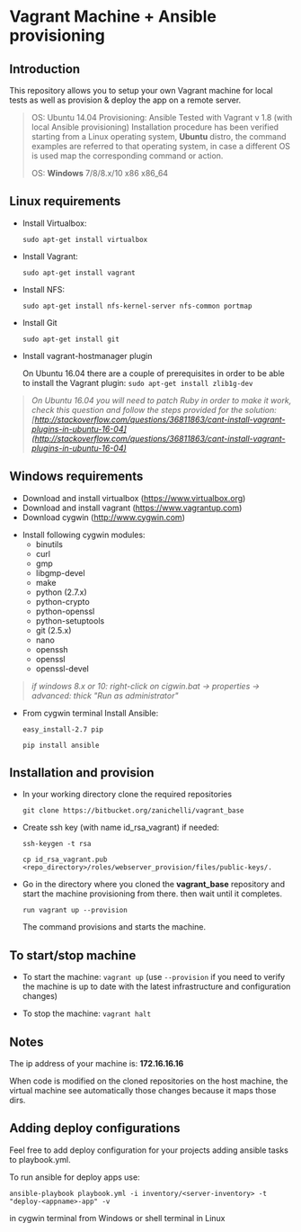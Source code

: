# Vagrant Machine + Ansible provisioning

## Introduction

This repository allows you to setup your own Vagrant machine for local tests as well as provision & deploy the app on a remote server.

>OS: Ubuntu 14.04
>Provisioning: Ansible
>Tested with Vagrant v 1.8 (with local Ansible provisioning)
>Installation procedure has been verified starting from a Linux operating system, **Ubuntu** distro, the command examples are referred to that operating system, in case a different OS is used map the corresponding command or action.
>
>OS: **Windows** 7/8/8.x/10 x86 x86_64

Linux requirements
--------------------

* Install Virtualbox:

    `sudo apt-get install virtualbox`

* Install Vagrant:

    `sudo apt-get install vagrant` 

* Install NFS:

    `sudo apt-get install nfs-kernel-server nfs-common portmap`

* Install Git        

    `sudo apt-get install git`

* Install vagrant-hostmanager plugin
                
     On Ubuntu 16.04 there are a couple of prerequisites in order to be able to install the Vagrant plugin:
        `sudo apt-get install zlib1g-dev`
                 
>    _On Ubuntu 16.04 you will need to patch Ruby in order to make it work, check this question and follow the steps provided for the solution: [http://stackoverflow.com/questions/36811863/cant-install-vagrant-plugins-in-ubuntu-16-04](http://stackoverflow.com/questions/36811863/cant-install-vagrant-plugins-in-ubuntu-16-04)_                 

Windows requirements
------------------------

* Download and install virtualbox (https://www.virtualbox.org)
* Download and install vagrant (https://www.vagrantup.com)
* Download cygwin (http://www.cygwin.com)
+ Install following cygwin modules:
    * binutils
    * curl
    * gmp
    * libgmp-devel
    * make
    * python (2.7.x)
    * python-crypto
    * python-openssl
    * python-setuptools
    * git (2.5.x)
    * nano
    * openssh
    * openssl
    * openssl-devel

> _if windows 8.x or 10: right-click on cigwin.bat -> properties -> advanced: thick "Run as administrator"_

* From cygwin terminal Install Ansible:
    
    `easy_install-2.7 pip`
    
    `pip install ansible`
                
Installation and provision
----------------------------

* In your working directory clone the required repositories
    
    `git clone https://bitbucket.org/zanichelli/vagrant_base`

* Create ssh key (with name id_rsa_vagrant) if needed:
    
    `ssh-keygen -t rsa`
    
    `cp id_rsa_vagrant.pub <repo_directory>/roles/webserver_provision/files/public-keys/.`

* Go in the directory where you cloned the **vagrant_base** repository and start the machine provisioning from there. then wait until it completes.

    `run vagrant up --provision`
    
    The command provisions and starts the machine.

To start/stop machine
------------------------
* To start the machine: `vagrant up` (use `--provision` if you need to verify the machine is up to date with the latest infrastructure and configuration changes)

* To stop the machine: `vagrant halt`

Notes
-------

The ip address of your machine is: **172.16.16.16**

When code is modified on the cloned repositories on the host machine, the virtual machine see automatically those changes because it maps those dirs.

Adding deploy configurations
------------------------------

Feel free to add deploy configuration for your projects adding ansible tasks to playbook.yml.

To run ansible for deploy apps use:

`ansible-playbook playbook.yml -i inventory/<server-inventory> -t "deploy-<appname>-app" -v`
    
in cygwin terminal from Windows or shell terminal in Linux    